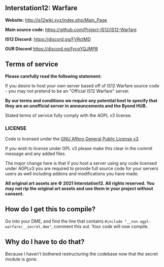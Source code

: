 ## Interstation12: Warfare

**Website:** http://is12wiki.xyz/index.php/Main_Page

**Main source code:** https://github.com/Project-IS12/IS12-Warfare

**IS12 Discord:**  https://discord.gg/FVRctMD

**OUR Discord**  https://discord.gg/fycqYQJMPB

## Terms of service

**Please carefully read the following statement:**

If you desire to host your own server based off of IS12 Warfare source code - you may not pretend to be an "Official IS12 Warfare" server.

**By our terms and conditions we require any potential host to specify that they are an unofficial server in announcements and the Byond HUB.**

Stated terms of service fully comply with the AGPL v3 license.

### LICENSE
Code is licensed under the [GNU Affero General Public License v3](http://www.gnu.org/licenses/agpl.html).

If you wish to license under GPL v3 please make this clear in the commit message and any added files.

The major change here is that if you host a server using any code licensed under AGPLv3 you are required to provide full source code for your servers users as well including addons and modifications you have made.

**All original art assets are © 2021 Interstation12.  All rights reserved. You may not rip the original art assets and use them in your project without consent.**


## How do I get this to compile?

Go into your DME, and find the line that contains `#include "__non-agpl-warfare/__secret.dme"`, comment this out. Your code will now compile.


## Why do I have to do that?

Because I haven't bothered restructuring the codebase now that the secret module is gone.
